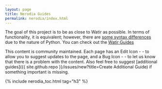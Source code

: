 ```yaml
---
layout: page    
title: Nerodia Guides
permalink: nerodia/index.html
---
```


The goal of this project is to be as close to Watir as possible. 
In terms of functionality, it is equivalent; however, 
there are [some syntax differences](https://nerodia.readthedocs.io/en/stable/watir.html)
due to the nature of Python.
You can check out the [Watir Guides](../guides)

[comment]: <> (TODO: Add guide + link to syntax differences)

This content is community maintained. Each page has an Edit Icon - <i class ='fas fa-edit' title = 'Edit Page'></i> - to
allow you to suggest updates to the page, and a Bug Icon - <i class ='fas fa-bug' title = 'Report Problem'></i> - to
let us know that there is a problem with the content. Also feel free to suggest
[additional guides]({{ site.github.repo }}/issues/new?title=Create Additional Guide) if something important is missing.

{% include nerodia_toc.html tag="h3" %}
